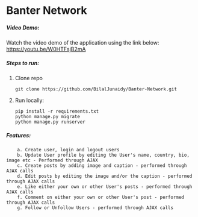 # Banter Network


##### Video Demo:
Watch the video demo of the application using the link below:
https://youtu.be/W0HTFsjB2mA

##### Steps to run:
1. Clone repo
    ```commandline
    git clone https://github.com/BilalJunaidy/Banter-Network.git
    ``` 
2. Run locally:
    ```commandline
    pip install -r requirements.txt
    python manage.py migrate
    python manage.py runserver
    ```
##### Features:
        a. Create user, login and logout users
        b. Update User profile by editing the User's name, country, bio, image etc - Performed through AJAX
        c. Create posts by adding image and caption - performed through AJAX calls
        d. Edit posts by editing the image and/or the caption - performed through AJAX calls
        e. Like either your own or other User's posts - performed through AJAX calls
        f. Comment on either your own or other User's post - performed through AJAX calls
        g. Follow or Unfollow Users - performed through AJAX calls
